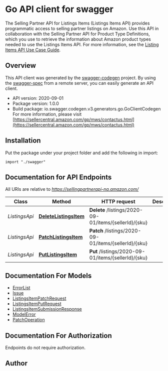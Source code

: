 # Go API client for swagger

The Selling Partner API for Listings Items (Listings Items API) provides programmatic access to selling partner listings on Amazon. Use this API in collaboration with the Selling Partner API for Product Type Definitions, which you use to retrieve the information about Amazon product types needed to use the Listings Items API.  For more information, see the [Listing Items API Use Case Guide](doc:listings-items-api-v2020-09-01-use-case-guide).

## Overview
This API client was generated by the [swagger-codegen](https://github.com/swagger-api/swagger-codegen) project.  By using the [swagger-spec](https://github.com/swagger-api/swagger-spec) from a remote server, you can easily generate an API client.

- API version: 2020-09-01
- Package version: 1.0.0
- Build package: io.swagger.codegen.v3.generators.go.GoClientCodegen
For more information, please visit [https://sellercentral.amazon.com/gp/mws/contactus.html](https://sellercentral.amazon.com/gp/mws/contactus.html)

## Installation
Put the package under your project folder and add the following in import:
```golang
import "./swagger"
```

## Documentation for API Endpoints

All URIs are relative to *https://sellingpartnerapi-na.amazon.com/*

Class | Method | HTTP request | Description
------------ | ------------- | ------------- | -------------
*ListingsApi* | [**DeleteListingsItem**](docs/ListingsApi.md#deletelistingsitem) | **Delete** /listings/2020-09-01/items/{sellerId}/{sku} | 
*ListingsApi* | [**PatchListingsItem**](docs/ListingsApi.md#patchlistingsitem) | **Patch** /listings/2020-09-01/items/{sellerId}/{sku} | 
*ListingsApi* | [**PutListingsItem**](docs/ListingsApi.md#putlistingsitem) | **Put** /listings/2020-09-01/items/{sellerId}/{sku} | 

## Documentation For Models

 - [ErrorList](docs/ErrorList.md)
 - [Issue](docs/Issue.md)
 - [ListingsItemPatchRequest](docs/ListingsItemPatchRequest.md)
 - [ListingsItemPutRequest](docs/ListingsItemPutRequest.md)
 - [ListingsItemSubmissionResponse](docs/ListingsItemSubmissionResponse.md)
 - [ModelError](docs/ModelError.md)
 - [PatchOperation](docs/PatchOperation.md)

## Documentation For Authorization
 Endpoints do not require authorization.


## Author


